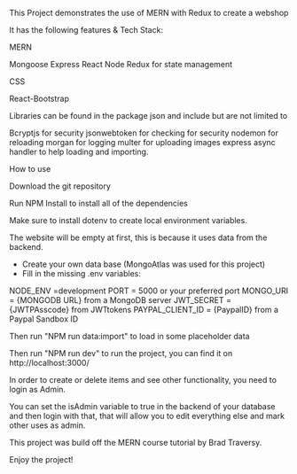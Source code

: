 This Project demonstrates the use of MERN with Redux to create a webshop

It has the following features & Tech Stack:

MERN

Mongoose
Express
React
Node
Redux for state management

CSS

React-Bootstrap

Libraries can be found in the package json and include but are not limited to

Bcryptjs for security
jsonwebtoken for checking for security
nodemon for reloading
morgan for logging
multer for uploading images
express async handler to help loading and importing.

How to use

Download the git repository

Run NPM Install to install all of the dependencies

Make sure to install dotenv to create local environment variables.

The website will be empty at first, this is because it uses data from the backend.

- Create your own data base (MongoAtlas was used for this project)
- Fill in the missing .env variables:

NODE_ENV =development
PORT = 5000 or your preferred port
MONGO_URI = {MONGODB URL} from a MongoDB server
JWT_SECRET = {JWTPAsscode} from JWTtokens
PAYPAL_CLIENT_ID = {PaypalID} from a Paypal Sandbox ID

Then run "NPM run data:import" to load in some placeholder data

Then run "NPM run dev" to run the project, you can find it on http://localhost:3000/

In order to create or delete items and see other functionality, you need to login as Admin.

You can set the isAdmin variable to true in the backend of your database and then login with that, that will allow you to edit everything else and mark other uses as admin.

This project was build off the MERN course tutorial by Brad Traversy.

Enjoy the project!



